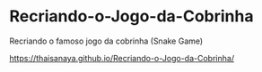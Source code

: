 # Recriando-o-Jogo-da-Cobrinha
Recriando o famoso jogo da cobrinha (Snake Game)

https://thaisanaya.github.io/Recriando-o-Jogo-da-Cobrinha/
